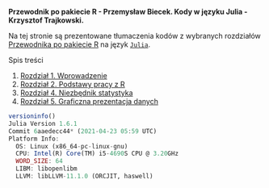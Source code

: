 **Przewodnik po pakiecie R - Przemysław Biecek. Kody w języku Julia - Krzysztof Trajkowski.**

Na tej stronie są prezentowane tłumaczenia kodów z wybranych rozdziałów [Przewodnika po pakiecie R](https://pbiecek.github.io/Przewodnik/)
na język [`Julia`](https://julialang.org/).

Spis treści

1. [Rozdział 1. Wprowadzenie](01_Rozdzial_1.md)
2. [Rozdział 2. Podstawy pracy z R](02_Rozdzial_2.md)
3. [Rozdział 4. Niezbędnik statystyka](04_Rozdział_4.md)
4. [Rozdział 5. Graficzna prezentacja danych](05_Rozdzial_5.md)

```julia
versioninfo()
Julia Version 1.6.1
Commit 6aaedecc44* (2021-04-23 05:59 UTC)
Platform Info:
  OS: Linux (x86_64-pc-linux-gnu)
  CPU: Intel(R) Core(TM) i5-4690S CPU @ 3.20GHz
  WORD_SIZE: 64
  LIBM: libopenlibm
  LLVM: libLLVM-11.1.0 (ORCJIT, haswell)
```
